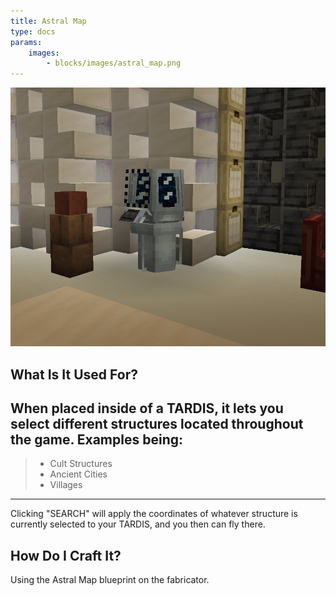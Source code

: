 ```yaml
---
title: Astral Map
type: docs
params:
    images:
        - blocks/images/astral_map.png
---
```



![Astral Map](images/astral_map.png)
## What Is It Used For?
When placed inside of a TARDIS, it lets you select different structures located throughout the game. Examples being:
---
>- Cult Structures
>- Ancient Cities
>- Villages
---
Clicking "SEARCH" will apply the coordinates of whatever structure is currently selected to your TARDIS, and you then can fly there.


## How Do I Craft It?
 Using the Astral Map blueprint on the fabricator.

